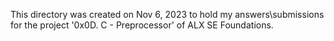 This directory was created on Nov 6, 2023 to hold my answers\submissions
for the project '0x0D. C - Preprocessor' of ALX SE Foundations.
